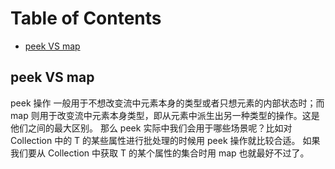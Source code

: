 # Table of Contents

  * [peek VS map](#peek-vs-map)


## peek VS map
peek 操作 一般用于不想改变流中元素本身的类型或者只想元素的内部状态时；而 map 则用于改变流中元素本身类型，即从元素中派生出另一种类型的操作。这是他们之间的最大区别。
那么 peek 实际中我们会用于哪些场景呢？比如对 Collection<T> 中的 T 的某些属性进行批处理的时候用 peek 操作就比较合适。 如果我们要从 Collection<T> 中获取 T 的某个属性的集合时用 map 也就最好不过了。
